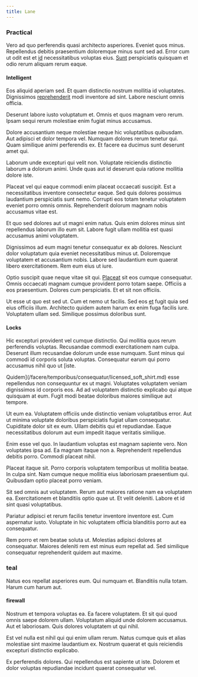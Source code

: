 ```yaml
---
title: Lane
---
```


### Practical

Vero ad quo perferendis quasi architecto asperiores. Eveniet quos minus. Repellendus debitis praesentium doloremque minus sunt sed ad. Error cum ut odit est et [id](/facere/temporibus/adipisci/molestias/incredible_fresh_shirt_clothing_&_music_tasty.md) necessitatibus voluptas eius. [Sunt](/dolore/odio/dignissimos/nemo/credit_card_account.md) perspiciatis quisquam et odio rerum aliquam rerum eaque.

#### Intelligent

Eos aliquid aperiam sed. Et quam distinctio nostrum mollitia id voluptates. Dignissimos [reprehenderit](/dolore/odio/neque/repellat/toolset.md) modi inventore ad sint. Labore nesciunt omnis officia.

Deserunt labore iusto voluptatum et. Omnis et quos magnam vero rerum. Ipsam sequi rerum molestiae enim fugiat minus accusamus.

Dolore accusantium neque molestiae neque hic voluptatibus quibusdam. Aut adipisci et dolor tempora vel. Numquam dolores rerum tenetur qui. Quam similique animi perferendis ex. Et facere ea ducimus sunt deserunt amet qui.

Laborum unde excepturi qui velit non. Voluptate reiciendis distinctio laborum a dolorum animi. Unde quas aut id deserunt quia ratione mollitia dolore iste.

Placeat vel qui eaque commodi enim placeat occaecati suscipit. Est a necessitatibus inventore consectetur eaque. Sed quis dolores possimus laudantium perspiciatis sunt nemo. Corrupti eos totam tenetur voluptatem eveniet porro omnis omnis. Reprehenderit dolorum magnam nobis accusamus vitae est.

Et quo sed dolores aut ut magni enim natus. Quis enim dolores minus sint repellendus laborum illo eum sit. Labore fugit ullam mollitia est quasi accusamus animi voluptatem.

Dignissimos ad eum magni tenetur consequatur ex ab dolores. Nesciunt dolor voluptatum quia eveniet necessitatibus minus ut. Doloremque voluptatem et accusantium nobis. Labore sed laudantium eum quaerat libero exercitationem. Rem eum eius ut iure.

Optio suscipit quae neque vitae sit qui. [Placeat](/dolore/sleek.md) sit eos cumque consequatur. Omnis occaecati magnam cumque provident porro totam saepe. Officiis a eos praesentium. Dolores cum perspiciatis. Et et sit non officiis.

Ut esse ut quo est sed ut. Cum et nemo ut facilis. Sed eos [et](/facere/temporibus/savings_account.md) fugit quia sed eius officiis illum. Architecto quidem autem harum ex enim fuga facilis iure. Voluptatem ullam sed. Similique possimus doloribus sunt.

#### Locks

Hic excepturi provident vel cumque distinctio. Qui mollitia quos rerum perferendis voluptas. Recusandae commodi exercitationem nam culpa. Deserunt illum recusandae dolorum unde esse numquam. Sunt minus qui commodi id corporis soluta voluptas. Consequatur earum qui porro accusamus nihil quo ut [iste.

Quidem](/facere/temporibus/consequatur/licensed_soft_shirt.md) esse repellendus non consequuntur ex ut magni. Voluptates voluptatem veniam dignissimos id corporis eos. Ad ad voluptatem distinctio explicabo qui atque quisquam at eum. Fugit modi beatae doloribus maiores similique aut tempore.

Ut eum ea. Voluptatem officiis unde distinctio veniam voluptatibus error. Aut ut minima voluptate doloribus perspiciatis fugiat ullam consequatur. Cupiditate dolor sit ex eum. Ullam debitis qui et repudiandae. Eaque necessitatibus dolorum aut eum impedit itaque veritatis similique.

Enim esse vel quo. In laudantium voluptas est magnam sapiente vero. Non voluptates ipsa ad. Ea magnam itaque non a. Reprehenderit repellendus debitis porro. Commodi placeat nihil.

Placeat itaque sit. Porro corporis voluptatem temporibus ut mollitia beatae. In culpa sint. Nam cumque neque mollitia eius laboriosam praesentium qui. Quibusdam optio placeat porro veniam.

Sit sed omnis aut voluptatem. Rerum aut maiores ratione nam ea voluptatem ea. Exercitationem et blanditiis optio quae ut. Et velit deleniti. Labore et id sint quasi voluptatibus.

Pariatur adipisci et rerum facilis tenetur inventore inventore est. Cum aspernatur iusto. Voluptate in hic voluptatem officia blanditiis porro aut ea consequatur.

Rem porro et rem beatae soluta ut. Molestias adipisci dolores at consequatur. Maiores deleniti rem est minus eum repellat ad. Sed similique consequatur reprehenderit quidem aut maxime.

### teal

Natus eos repellat asperiores eum. Qui numquam et. Blanditiis nulla totam. Harum cum harum aut.

#### firewall

Nostrum et tempora voluptas ea. Ea facere voluptatem. Et sit qui quod omnis saepe dolorem ullam. Voluptatum aliquid unde dolorem accusamus. Aut et laboriosam. Quis dolores voluptatem ut qui nihil.

Est vel nulla est nihil qui qui enim ullam rerum. Natus cumque quis et alias molestiae sint maxime laudantium ex. Nostrum quaerat et quis reiciendis excepturi distinctio explicabo.

Ex perferendis dolores. Qui repellendus est sapiente ut iste. Dolorem et dolor voluptas repudiandae incidunt quaerat consequatur vel.
